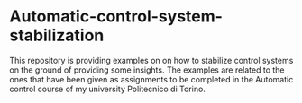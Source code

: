 # Automatic-control-system-stabilization
This repository is providing examples on on how to stabilize control systems on the ground of providing some insights.
The examples are related to the ones that have been given as assignments to be completed in the Automatic control course of my university Politecnico di Torino.

